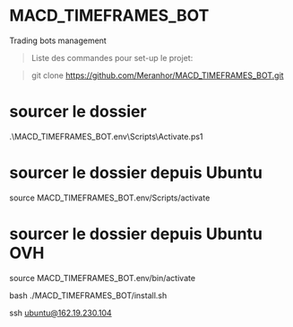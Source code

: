 # MACD_TIMEFRAMES_BOT
 
Trading bots management

> Liste des commandes pour set-up le projet:

> git clone https://github.com/Meranhor/MACD_TIMEFRAMES_BOT.git

# sourcer le dossier
.\MACD_TIMEFRAMES_BOT.env\Scripts\Activate.ps1
# sourcer le dossier depuis Ubuntu 
source MACD_TIMEFRAMES_BOT.env/Scripts/activate
# sourcer le dossier depuis Ubuntu OVH
source MACD_TIMEFRAMES_BOT.env/bin/activate

bash ./MACD_TIMEFRAMES_BOT/install.sh

ssh ubuntu@162.19.230.104